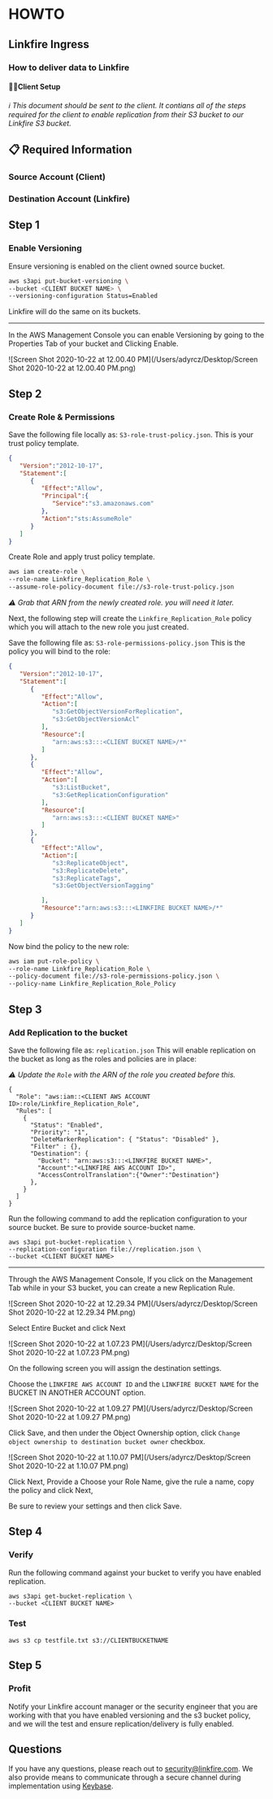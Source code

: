 # HOWTO

## Linkfire Ingress

### How to deliver data to Linkfire

#### 👩‍💼Client Setup

*ℹ️ This document should be sent to the client. It contians all of the steps required for the client to enable replication from their S3 bucket to our Linkfire S3 bucket.*



## 📋 Required Information

### Source Account (Client)

### Destination Account (Linkfire)



## Step 1

### Enable Versioning

Ensure versioning is enabled on the client owned source bucket.

```bash
aws s3api put-bucket-versioning \
--bucket <CLIENT BUCKET NAME> \
--versioning-configuration Status=Enabled
```

Linkfire will do the same on its buckets.

---

In the AWS Management Console you can enable Versioning by going to the Properties Tab of your bucket and Clicking Enable.

![Screen Shot 2020-10-22 at 12.00.40 PM](/Users/adyrcz/Desktop/Screen Shot 2020-10-22 at 12.00.40 PM.png)



## Step 2

### Create Role & Permissions

Save the following file locally as: `S3-role-trust-policy.json`. This is your trust policy template.

```json
{
   "Version":"2012-10-17",
   "Statement":[
      {
         "Effect":"Allow",
         "Principal":{
            "Service":"s3.amazonaws.com"
         },
         "Action":"sts:AssumeRole"
      }
   ]
}
```

Create Role and apply trust policy template.

```bash
aws iam create-role \
--role-name Linkfire_Replication_Role \
--assume-role-policy-document file://s3-role-trust-policy.json
```

*⚠️ Grab that ARN from the newly created role. you will need it later.*



Next, the following step will create the `Linkfire_Replication_Role` policy which you will attach to the new role you just created.

Save the following file as: `S3-role-permissions-policy.json`
This is the policy you will bind to the role:

```json
{
   "Version":"2012-10-17",
   "Statement":[
      {
         "Effect":"Allow",
         "Action":[
            "s3:GetObjectVersionForReplication",
            "s3:GetObjectVersionAcl"
         ],
         "Resource":[
            "arn:aws:s3:::<CLIENT BUCKET NAME>/*"
         ]
      },
      {
         "Effect":"Allow",
         "Action":[
            "s3:ListBucket",
            "s3:GetReplicationConfiguration"
         ],
         "Resource":[
            "arn:aws:s3:::<CLIENT BUCKET NAME>"
         ]
      },
      {
         "Effect":"Allow",
         "Action":[
            "s3:ReplicateObject",
            "s3:ReplicateDelete",
            "s3:ReplicateTags",
            "s3:GetObjectVersionTagging"

         ],
         "Resource":"arn:aws:s3:::<LINKFIRE BUCKET NAME>/*"
      }
   ]
}
```

Now bind the policy to the new role:

```bash
aws iam put-role-policy \
--role-name Linkfire_Replication_Role \
--policy-document file://s3-role-permissions-policy.json \
--policy-name Linkfire_Replication_Role_Policy
```



## Step 3

### Add Replication to the bucket

Save the following file as: `replication.json` This will enable replication on the bucket as long as the roles and policies are in place:

*⚠️ Update the `Role` with the ARN of the role you created before this.*

```
{
  "Role": "aws:iam::<CLIENT AWS ACCOUNT ID>:role/Linkfire_Replication_Role",
  "Rules": [
    {
      "Status": "Enabled",
      "Priority": "1",
      "DeleteMarkerReplication": { "Status": "Disabled" },
      "Filter" : {},
      "Destination": {
        "Bucket": "arn:aws:s3:::<LINKFIRE BUCKET NAME>",
        "Account":"<LINKFIRE AWS ACCOUNT ID>",
        "AccessControlTranslation":{"Owner":"Destination"}
      },
    }
  ]
}
```

Run the following command to add the replication configuration to your source bucket. Be sure to provide source-bucket name.

```
aws s3api put-bucket-replication \
--replication-configuration file://replication.json \
--bucket <CLIENT BUCKET NAME>
```

---

Through the AWS Management Console, If you click on the Management Tab while in your S3 bucket, you can create a new Replication Rule.

![Screen Shot 2020-10-22 at 12.29.34 PM](/Users/adyrcz/Desktop/Screen Shot 2020-10-22 at 12.29.34 PM.png)

Select Entire Bucket and click Next

![Screen Shot 2020-10-22 at 1.07.23 PM](/Users/adyrcz/Desktop/Screen Shot 2020-10-22 at 1.07.23 PM.png)

On the following screen you will assign the destination settings.

Choose the `LINKFIRE AWS ACCOUNT ID` and the `LINKFIRE BUCKET NAME` for the BUCKET IN ANOTHER ACCOUNT option.

![Screen Shot 2020-10-22 at 1.09.27 PM](/Users/adyrcz/Desktop/Screen Shot 2020-10-22 at 1.09.27 PM.png)

Click Save, and then under the Object Ownership option, click `Change object ownership to destination bucket owner` checkbox.

![Screen Shot 2020-10-22 at 1.10.07 PM](/Users/adyrcz/Desktop/Screen Shot 2020-10-22 at 1.10.07 PM.png)

 Click Next, Provide a Choose your Role Name, give the rule a name, copy the policy and click Next, 

Be sure to review your settings and then click Save.



## Step 4

### Verify

Run the following command against your bucket to verify you have enabled replication.

```
aws s3api get-bucket-replication \
--bucket <CLIENT BUCKET NAME>
```

### Test

```
aws s3 cp testfile.txt s3://CLIENTBUCKETNAME
```



## Step 5

### Profit

Notify your Linkfire account manager or the security engineer that you are working with that you have enabled versioning and the s3 bucket policy, and we will the test and ensure replication/delivery is fully enabled.



## Questions

If you have any questions, please reach out to [security@linkfire.com](mailto:security@linkfire.com). We also provide means to communicate through a secure channel during implementation using [Keybase](https://keybase.io/linkfiresec). 